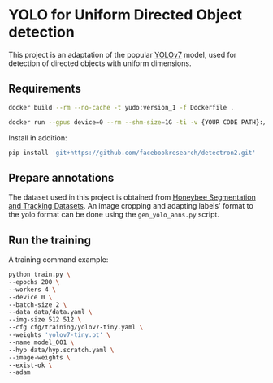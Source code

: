 # YOLO for Uniform Directed Object detection

This project is an adaptation of the popular [YOLOv7](https://github.com/WongKinYiu/yolov7) model, used for
detection of directed objects with uniform dimensions.

## Requirements
```bash
docker build --rm --no-cache -t yudo:version_1 -f Dockerfile .
```

```bash
docker run --gpus device=0 --rm --shm-size=1G -ti -v {YOUR CODE PATH}:/yudo --name yudo yudo:version_1
```

Install in addition:
```bash
pip install 'git+https://github.com/facebookresearch/detectron2.git'
```

## Prepare annotations
The dataset used in this project is obtained from [Honeybee Segmentation and Tracking Datasets](https://groups.oist.jp/bptu/honeybee-tracking-dataset). An image cropping and adapting labels' format to the yolo format can be done using the `gen_yolo_anns.py` script.

## Run the training
A training command example:
```bash
python train.py \
--epochs 200 \
--workers 4 \
--device 0 \
--batch-size 2 \
--data data/data.yaml \
--img-size 512 512 \
--cfg cfg/training/yolov7-tiny.yaml \
--weights 'yolov7-tiny.pt' \
--name model_001 \
--hyp data/hyp.scratch.yaml \
--image-weights \
--exist-ok \
--adam
```